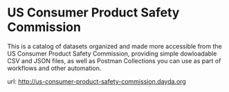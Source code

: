 # US Consumer Product Safety Commission

This is a catalog of datasets organized and made more accessible from the US Consumer Product Safety Commission, providing simple dowloadable CSV and JSON files, as well as Postman Collections you can use as part of workflows and other automation.

url: http://us-consumer-product-safety-commission.dayda.org

